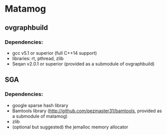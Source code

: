 # Matamog

## ovgraphbuild

### Dependencies:

* gcc v5.1 or superior (full C++14 support)
* libraries: rt, pthread, zlib
* Seqan v2.0.1 or superior (provided as a submodule of ovgraphbuild)

## SGA

### Dependencies:

* google sparse hash library
* Bamtools library (http://github.com/pezmaster31/bamtools, provided as a submodule of matamog)
* zlib
* (optional but suggested) the jemalloc memory allocator
